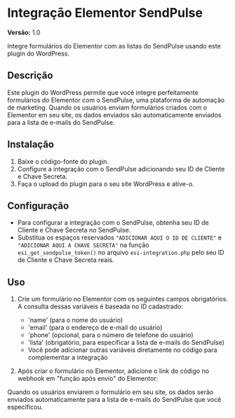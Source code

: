 # Integração Elementor SendPulse

**Versão:** 1.0

Integre formulários do Elementor com as listas do SendPulse usando este plugin do WordPress.

## Descrição

Este plugin do WordPress permite que você integre perfeitamente formulários do Elementor com o SendPulse, uma plataforma de automação de marketing. Quando os usuários enviam formulários criados com o Elementor em seu site, os dados enviados são automaticamente enviados para a lista de e-mails do SendPulse.

## Instalação

1. Baixe o código-fonte do plugin.
2. Configure a integração com o SendPulse adicionando seu ID de Cliente e Chave Secreta.
3. Faça o upload do plugin para o seu site WordPress e ative-o.

## Configuração

- Para configurar a integração com o SendPulse, obtenha seu ID de Cliente e Chave Secreta no SendPulse.
- Substitua os espaços reservados `"ADICIONAR AQUI O ID DE CLIENTE"` e `"ADICIONAR AQUI A CHAVE SECRETA"` na função `esi_get_sendpulse_token()` no arquivo `esi-integration.php` pelo seu ID de Cliente e Chave Secreta reais.

## Uso

1. Crie um formulário no Elementor com os seguintes campos obrigatórios. A consulta dessas variáveis é baseada no ID cadastrado:
   - 'name' (para o nome do usuário)
   - 'email' (para o endereço de e-mail do usuário)
   - 'phone' (opcional, para o número de telefone do usuário)
   - 'lista' (obrigatório, para especificar a lista de e-mails do SendPulse)
   - Você pode adicionar outras variáveis diretamente no código para complementar a integração

2. Após criar o formulário no Elementor, adicione o link do código no webhook em "função após envio" do Elementor:

Quando os usuários enviarem o formulário em seu site, os dados serão enviados automaticamente para a lista de e-mails do SendPulse que você especificou.
